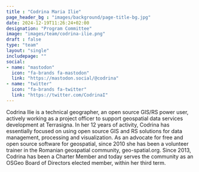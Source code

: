 ```yaml
---
title : "Codrina Maria Ilie"
page_header_bg : "images/background/page-title-bg.jpg"
date: 2024-12-19T11:26:24+02:00
designation: "Program Committee"
image: "images/team/codrina-ilie.png"
draft : false
type: "team"
layout: "single"
includepage: ""
social:
- name: "mastodon"
  icon: "fa-brands fa-mastodon"
  link: "https://mastodon.social/@codrina"
- name: "twitter"
  icon: "fa-brands fa-twitter"
  link: "https://twitter.com/CodrinaI"
---
```


Codrina Ilie is a technical geographer, an open source GIS/RS power user,
actively working as a project officer to support geospatial data services
development at Terrasigna. In her 12 years of activity, Codrina has essentially
focused on using open source GIS and RS solutions for data management,
processing and visualization. As an advocate for free and open source
software for geospatial, since 2010 she has been a volunteer trainer in the
Romanian geospatial community, geo-spatial.org. Since 2013, Codrina has been a
Charter Member and today serves the community as an OSGeo Board of Directors
elected member, within her third term.
